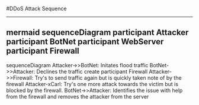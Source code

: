 #DDoS Attack Sequence

---
mermaid
sequenceDiagram
participant Attacker
participant BotNet
participant WebServer
participant Firewall
---

sequenceDiagram
    Attacker->>BotNet: Initates flood traffic
    BotNet->>Attacker: Declines the traffic
    create participant Firewall
    Attacker->>Firewall: Try's to send traffic again but is quickly taken note of by the firewall
    Attacker-xCarl: Try's one more attack towards the victim but is blocked by the firewall.
    BotNet->>Attacker: Identifies the issue with help from the firewall and removes the attacker from the server

  
